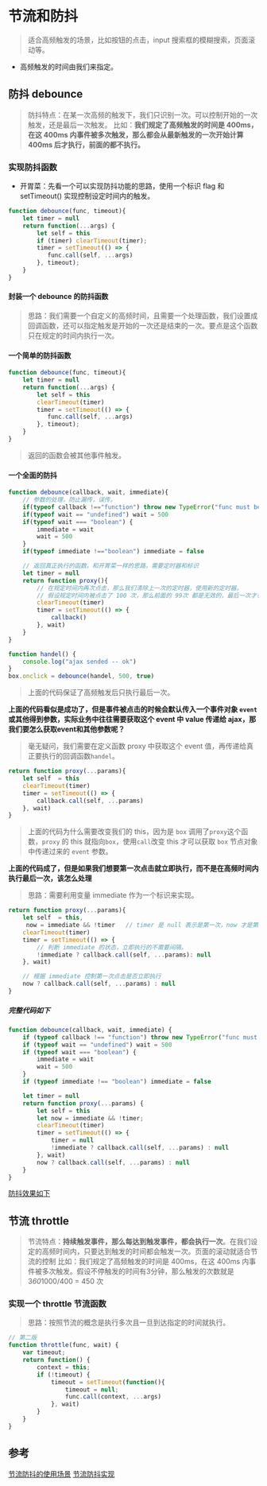 # 节流和防抖
> 适合高频触发的场景，比如按钮的点击，input 搜索框的模糊搜索，页面滚动等。
* 高频触发的时间由我们来指定。

## 防抖 debounce
> 防抖特点：在某一次高频的触发下，我们只识别一次。可以控制开始的一次触发，还是最后一次触发。
比如：**我们规定了高频触发的时间是 400ms，在这 400ms 内事件被多次触发，那么都会从最新触发的一次开始计算 400ms 后才执行，前面的都不执行。**

### 实现防抖函数
* 开胃菜：先看一个可以实现防抖功能的思路，使用一个标识 flag 和 setTimeout() 实现控制设定时间内的触发。
``` js
function debounce(func, timeout){
    let timer = null
    return function(...args) {
        let self = this
        if (timer) clearTimeout(timer);
        timer = setTimeout(() => {
           func.call(self, ...args) 
        }, timeout);
    }    
}
```

#### 封装一个 debounce 的防抖函数
> 思路：我们需要一个自定义的高频时间，且需要一个处理函数，我们设置成回调函数，还可以指定触发是开始的一次还是结束的一次。要点是这个函数只在规定的时间内执行一次。
#### 一个简单的防抖函数
``` js
function debounce(func, timeout){
    let timer = null
    return function(...args) {
        let self = this
        clearTimeout(timer)
        timer = setTimeout(() => {
           func.call(self, ...args) 
        }, timeout);
    }    
}
```
> 返回的函数会被其他事件触发。

#### 一个全面的防抖
``` js
function debounce(callback, wait, immediate){
    // 参数的处理，防止漏传，误传。
    if(typeof callback !=="function") throw new TypeError("func must be an function")
    if(typeof wait == "undefined") wait = 500
    if(typeof wait === "boolean") {
        immediate = wait
        wait = 500
    }
    if(typeof immediate !=="boolean") immediate = false

    // 返回真正执行的函数。和开胃菜一样的思路，需要定时器和标识
    let timer = null
    return function proxy(){
        // 在规定时间内再次点击，那么我们清除上一次的定时器，使用新的定时器。
        // 假设规定时间内被点击了 100 次，那么前面的 99次 都是无效的，最后一次才有效果。
        clearTimeout(timer)
        timer = setTimeout(() => {
            callback()
        }, wait)
    }
}

function handel() {
    console.log("ajax sended -- ok")
}
box.onclick = debounce(handel, 500, true)
```
> 上面的代码保证了高频触发后只执行最后一次。

**上面的代码看似是成功了，但是事件被点击的时候会默认传入一个事件对象 `event` 或其他得到参数，实际业务中往往需要获取这个 event 中 value 传递给 ajax，那我们要怎么获取event和其他参数呢？**
> 毫无疑问，我们需要在定义函数 proxy 中获取这个 event 值，再传递给真正要执行的回调函数`handel`。
``` js
return function proxy(...params){
    let self  = this
    clearTimeout(timer)
    timer = setTimeout(() => {
        callback.call(self, ...params)
    }, wait)
}
```
> 上面的代码为什么需要改变我们的 this，因为是 `box` 调用了`proxy`这个函数，`proxy` 的 this 就指向`box`，使用`call`改变 this 才可以获取 `box` 节点对象中传递过来的 `event` 参数。

**上面的代码成了，但是如果我们想要第一次点击就立即执行，而不是在高频时间内执行最后一次，该怎么处理**
> 思路：需要利用变量 immediate 作为一个标识来实现。
``` js
return function proxy(...params){
    let self  = this,
     now = immediate && !timer   // timer 是 null 表示是第一次，now 才是第一次
    clearTimeout(timer)
    timer = setTimeout(() => {
        // 判断 immediate 的状态，立即执行的不需要间隔。
        !immediate ? callback.call(self, ...params): null
    }, wait)

    // 根据 immediate 控制第一次点击是否立即执行
    now ? callback.call(self, ...params) : null
}
```
##### 完整代码如下
``` js
function debounce(callback, wait, immediate) {
    if (typeof callback !== "function") throw new TypeError("func must be an function")
    if (typeof wait == "undefined") wait = 500
    if (typeof wait === "boolean") {
        immediate = wait
        wait = 500
    }
    if (typeof immediate !== "boolean") immediate = false

    let timer = null
    return function proxy(...params) {
        let self = this
        let now = immediate && !timer;
        clearTimeout(timer)
        timer = setTimeout(() => {
            timer = null
            !immediate ? callback.call(self, ...params) : null
        }, wait)
        now ? callback.call(self, ...params) : null
    }
}
```
[防抖效果如下](./img/防抖.jpg)

## 节流 throttle
> 节流特点：**持续触发事件，那么每达到触发事件，都会执行一次**。在我们设定的高频时间内，只要达到触发的时间都会触发一次。页面的滚动就适合节流的控制
比如：我们规定了高频触发的时间是 400ms，在这 400ms 内事件被多次触发。假设不停触发的时间有3分钟，那么触发的次数就是 3*60*1000/400 = 450 次

### 实现一个 throttle 节流函数
> 思路：按照节流的概念是执行多次且一旦到达指定的时间就执行。
```js
// 第二版
function throttle(func, wait) {
    var timeout;
    return function() {
        context = this;
        if (!timeout) {
            timeout = setTimeout(function(){
                timeout = null;
                func.call(context, ...args)
            }, wait)
        }
    }
}
```


## 参考
[节流防抖的使用场景](https://juejin.cn/post/6844903669389885453)
[节流防抖实现](https://github.com/mqyqingfeng/Blog/issues/22)



 